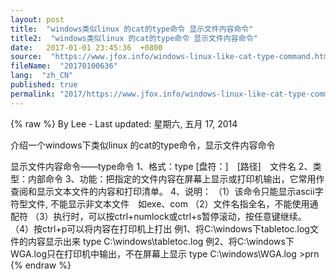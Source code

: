 ```yaml
---
layout: post
title:  "windows类似linux 的cat的type命令 显示文件内容命令"
title2:  "windows类似linux 的cat的type命令 显示文件内容命令"
date:   2017-01-01 23:45:36  +0800
source:  "https://www.jfox.info/windows-linux-like-cat-type-command.html"
fileName:  "20170100636"
lang:  "zh_CN"
published: true
permalink: "2017/https://www.jfox.info/windows-linux-like-cat-type-command.html"
---
```

{% raw %}
By Lee - Last updated: 星期六, 五月 17, 2014

介绍一个windows下类似linux 的cat的type命令，显示文件内容命令

显示文件内容命令——type命令
1、格式：type [盘符：]　[路径]　文件名
2、类型：内部命令
3、功能：把指定的文件内容在屏幕上显示或打印机输出，它常用作查阅和显示文本文件的内容和打印清单。
4、说明：
（1）该命令只能显示ascii字符型文件, 不能显示非文本文件　如exe、com
（2）文件名指全名，不能使用通配符
（3）执行时，可以按ctrl+numlock或ctrl+s暂停滚动，按任意键继续。
（4）按ctrl+p可以将内容在打印机上打出
例1、将C:\windows下tabletoc.log文件的内容显示出来
type C:\windows\tabletoc.log
例2、将C:\windows下WGA.log只在打印机中输出，不在屏幕上显示
type C:\windows\WGA.log >prn
{% endraw %}